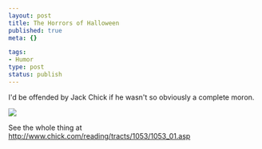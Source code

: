 ```yaml
--- 
layout: post
title: The Horrors of Halloween
published: true
meta: {}

tags: 
- Humor
type: post
status: publish
---
```

<p>I&#39;d be offended by Jack Chick if he wasn&#39;t so obviously a complete moron.</p>
<p>
<img src="http://www.zhangzhung.net/pics/1053_12.gif">
</p>
<p>See the whole thing at
<a href="http://www.chick.com/reading/tracts/1053/1053_01.asp">
http://www.chick.com/reading/tracts/1053/1053_01.asp</a> </p>
